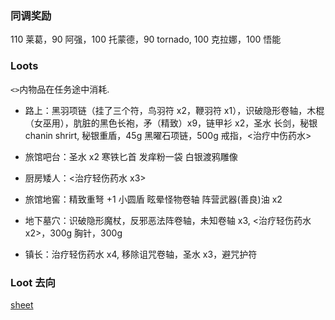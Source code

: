 ### 同调奖励

110 莱葛，90 阿强，100 托蒙德，90 tornado, 100 克拉娜，100 悟能

### Loots

`<>`内物品在任务途中消耗.

- 路上：黑羽项链（挂了三个符，鸟羽符 x2，鞭羽符 x1），识破隐形卷轴，木棍（女巫用），肮脏的黑色长袍，矛（精致）x9，链甲衫 x2，圣水
  长剑，秘银 chanin shrirt, 秘银重盾，45g 黑曜石项链，500g 戒指，<治疗中伤药水>

- 旅馆吧台：圣水 x2 寒铁匕首 发痒粉一袋 白银渡鸦雕像

- 厨房矮人：<治疗轻伤药水 x3>

- 旅馆地窖：精致重弩 +1 小圆盾 眩晕怪物卷轴 阵营武器(善良)油 x2

- 地下墓穴：识破隐形魔杖，反邪恶法阵卷轴，未知卷轴 x3, <治疗轻伤药水 x2>，300g 胸针，300g

- 镇长：治疗轻伤药水 x4, 移除诅咒卷轴，圣水 x3，避咒护符

### Loot 去向

[sheet](https://docs.google.com/spreadsheets/d/1MyvM4ljTbvofGzBzbmKB9F-9xINNERLJyimdw3XmHeU/edit?usp=sharing)
